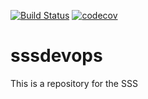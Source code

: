 [![Build Status](https://travis-ci.org/EllieZheng/sssdevops.svg?branch=master)](https://travis-ci.org/EllieZheng/sssdevops)
[![codecov](https://codecov.io/gh/EllieZheng/sssdevops/branch/master/graph/badge.svg)](https://codecov.io/gh/EllieZheng/sssdevops)

# sssdevops
This is a repository for the SSS
